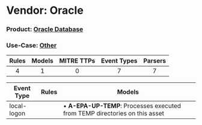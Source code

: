 Vendor: Oracle
==============
### Product: [Oracle Database](../ds_oracle_oracle_database.md)
### Use-Case: [Other](../../../../UseCases/uc_other.md)

| Rules | Models | MITRE TTPs | Event Types | Parsers |
|:-----:|:------:|:----------:|:-----------:|:-------:|
|   4   |   1    |     0      |      7      |    7    |

| Event Type  | Rules | Models                                                                          |
| ----------- | ----- | ------------------------------------------------------------------------------- |
| local-logon |       |  • <b>A-EPA-UP-TEMP</b>: Processes executed from TEMP directories on this asset |